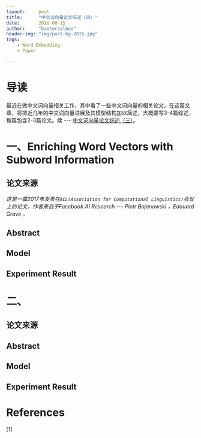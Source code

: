 ```yaml
---
layout:     post
title:      "中文词向量论文综述（四）"
date:       2018-08-15
author:     "bamtercelboo"
header-img: "img/post-bg-2015.jpg"
tags:
    - Word Embedding
    - Paper

---
```



#  导读  #
最近在做中文词向量相关工作，其中看了一些中文词向量的相关论文，在这篇文章，将把近几年的中文词向量进展及其模型结构加以简述，大概要写3-4篇综述，每篇包含2-3篇论文。续 --- [中文词向量论文综述（三）](https://bamtercelboo.github.io/2018/08/14/chinese_embedding_paper_thrid/)。  


# 一、Enriching Word Vectors with Subword Information #

## 论文来源 ##
*这是一篇2017年发表在`ACL(Association for Computational Linguistics)`会议上的论文，作者来自于Facebook AI Research --- Piotr Bojanowski ，Edouard Grave 。*


## Abstract ##



## Model ##



## Experiment Result ##


# 二、 #

## 论文来源 ##



## Abstract ##



## Model ##



## Experiment Result ##


  


# References  #
[1]   
  



  
 








